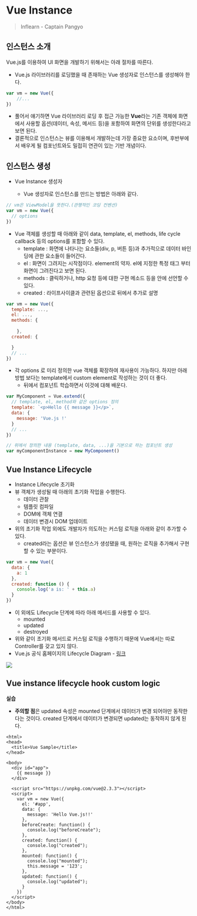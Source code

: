 # Vue Instance

> Inflearn - Captain Pangyo

## 인스턴스 소개

Vue.js를 이용하여 UI 화면을 개발하기 위해서는 아래 절차를 따른다.

* Vue.js 라이브러리를 로딩했을 때 존재하는 Vue 생성자로 인스턴스를 생성해야 한다.

```js
var vm = new Vue({
	//...
})
```

* 풀어서 얘기하면 Vue 라이브러리 로딩 후 접근 가능한 **Vue**라는 기존 객체에 화면에서 사용할 옵션(데이터, 속성, 메서드 등)을 포함하여 화면의 단위를 생성한다라고 보면 된다.
* 결론적으로 인스턴스는 뷰를 이용해서 개발하는데 가장 중요한 요소이며, 후반부에서 배우게 될 컴포넌트와도 밀접히 연관이 있는 기반 개념이다.

## 인스턴스 생성

* Vue Instance 생성자

  * Vue 생성자로 인스턴스를 만드는 방법은 아래와 같다.

```js
// vm은 ViewModel을 뜻한다.(관행적인 코딩 컨벤션)
var vm = new Vue({
  // options
})
```

* Vue 객체를 생성할 때 아래와 같이 data, template, el, methods, life cycle callback 등의 options를 포함할 수 있다.
  * template : 화면에 나타나는 요소들(div, p, 버튼 등)과 추가적으로 데이터 바인딩에 관한 요소들이 들어간다.
  * el : 화면이 그려지는 시작점이다. element의 약자.  el에 지정한 특정 태그 부터 화면이 그려진다고 보면 된다.
  * methods : 클릭하거나, http 요청 등에 대한 구현 메소드 등을 안에 선언할 수 있다.
  * created : 라이프사이클과 관련된 옵션으로 뒤에서 추가로 설명

```js
var vm = new Vue({
  template: ...,
  el: ...,
  methods: {
  
	},
  created: {

  }
  // ...
})
```

* 각 options 로 미리 정의한 vue 객체를 확장하여 재사용이 가능하다. 하지만 아래 방법 보다는 template에서 custom element로 작성하는 것이 더 좋다.
  * 뒤에서 컴포넌트 학습하면서 이것에 대해 배운다.

```js
var MyComponent = Vue.extend({
  // template, el, method와 같은 options 정의
  template: `<p>Hello {{ message }}</p>`,
  data: {
    message: 'Vue.js !'
  }
  // ...
})

// 위에서 정의한 내용 (template, data, ...)을 기본으로 하는 컴포넌트 생성
var myComponentInstance = new MyComponent()
```

## Vue Instance Lifecycle

* Instance Lifecycle 초기화
* 뷰 객체가 생성될 때 아래의 초기화 작업을 수행한다.
  * 데이터 관찰
  * 템플릿 컴파일
  * DOM에 객체 연결
  * 데이터 변경시 DOM 업데이트
* 위의 초기화 작업 외에도 개발자가 의도하는 커스텀 로직을 아래와 같이 추가할 수 있다.
  * created라는 옵션은 뷰 인스턴스가 생성됐을 때, 원하는 로직을 추가해서 구현할 수 있는 부분이다.

```js
var vm = new Vue({
  data: {
    a: 1
  },
  created: function () {
    console.log('a is: ' + this.a)
  }
})
```

* 이 외에도 Lifecycle 단계에 따라 아래 메서드를 사용할 수 있다.
  * mounted
  * updated
  * destroyed
* 위와 같이 초기화 메서드로 커스텀 로직을 수행하기 때문에 Vue에서는 따로 Controller를 갖고 있지 않다.
* Vue.js 공식 홈페이지의 Lifecycle Diagram - [링크](https://vuejs.org/v2/guide/instance.html#Lifecycle-Diagram)

![](https://vuejs.org/images/lifecycle.png)

## Vue instance lifecycle hook custom logic

**실습**

* **주의할 점**은 updated 속성은 mounted 단계에서 데이터가 변경 되어야만 동작한다는 것이다. created 단계에서 데이터가 변경되면 updated는 동작하지 않게 된다.

```vue
<html>
<head>
  <title>Vue Sample</title>
</head>

<body>
  <div id="app">
    {{ message }}
  </div>

  <script src="https://unpkg.com/vue@2.3.3"></script>
  <script>
    var vm = new Vue({
      el: '#app',
      data: {
        message: 'Hello Vue.js!!'
      },
      beforeCreate: function() {
        console.log("beforeCreate");
      },
      created: function() {
        console.log("created");
      },
      mounted: function() {
        console.log("mounted");
        this.message = '123';
      },
      updated: function() {
        console.log("updated");
      }
    })
  </script>
</body>
</html>
```

